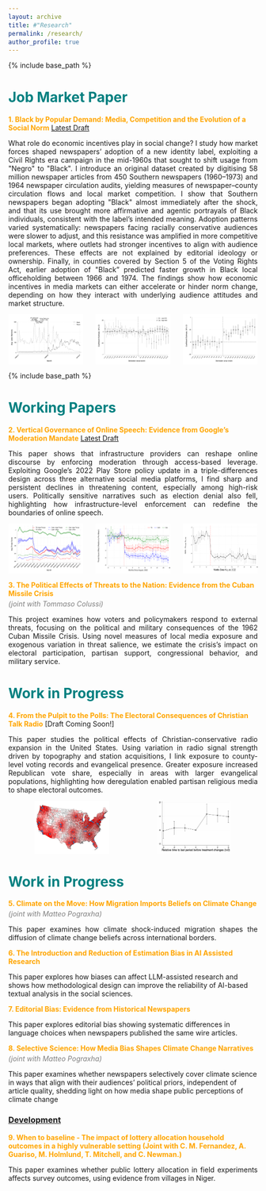 ```yaml
---
layout: archive
title: #"Research"
permalink: /research/
author_profile: true
---
```


{% include base_path %}
<h1 style="font-size: 2em; font-weight: bold; color: teal;">Job Market Paper</h1>

<span style="color: orange;"><b>1. Black by Popular Demand: Media, Competition and the Evolution of a Social Norm</b></span> [Latest Draft](https://www.dropbox.com/scl/fi/5rc12c27n73s4t93m2rrt/Black-by-Popular-Demand-Media-Competition-and-the-Evolution-of-a-Social-Norm.pdf?rlkey=v18efnxlps72bwb59faut65qo&dl=0)

<p style="text-align: justify;">
What role do economic incentives play in social change? I study how market forces shaped newspapers’ adoption of a new identity label, exploiting a Civil Rights era campaign in the mid-1960s that sought to shift usage from "Negro" to "Black". I introduce an original dataset created by digitising 58 million newspaper articles from 450 Southern newspapers (1960–1973) and 1964 newspaper circulation audits, yielding measures of newspaper–county circulation flows and local market competition. I show that Southern newspapers began adopting "Black" almost immediately after the shock, and that its use brought more affirmative and agentic portrayals of Black individuals, consistent with the label’s intended meaning. Adoption patterns varied systematically: newspapers facing racially conservative audiences were slower to adjust, and this resistance was amplified in more competitive local markets, where outlets had stronger incentives to align with audience preferences. These effects are not explained by editorial ideology or ownership. Finally, in counties covered by Section 5 of the Voting Rights Act, earlier adoption of "Black” predicted faster growth in Black local officeholding between 1966 and 1974. The findings show how economic incentives in media markets can either accelerate or hinder norm change, depending on how they interact with underlying audience attitudes and market structure.

<!-- What role do economic incentives play in social change? I study how media, responding to market pressures, shapes the evolution of an identity-based norm. Leveraging an exogenous shift in language preferences for the term 'Black' instead of 'Negro,' triggered by Black Civil Rights leaders in the mid-1960s, I examine what drives local newspapers' responses. I introduce an original dataset created by digitising 58 million newspaper articles from 450 Southern newspapers (1960–1973) and 1964 newspaper circulation audits, yielding measures of newspaper–county circulation flows and local market competition. First, I show that diffusion of the "Black" label in US Southern newspapers began immediately after this shock and that when the "Black" label is adopted, media representation of Black entities is immediately and persistently aligned with the identity intended by the "Black" campaign leaders. I then provide evidence that newspapers' demand-side exposure to White racial conservatism predicts both lower and slower adjustment to the new label, and that this effect is exacerbated by the intensity of local newspaper market competition. I show that the effect is not driven by local journalists, editors or companies' policies. Finally, I show that counties whose papers embraced “Black” earlier, in areas covered by Section 5 of the Voting Rights Act, experienced significantly faster growth in Black local officeholding between 1966 and 1974, suggesting that symbolic shifts in white-oriented media translated into tangible gains in Black political incorporation. This paper highlights how economic incentives within media markets can slow the diffusion of evolving norms, particularly when these norms challenge entrenched attitudes within the majority. -->
</p>

<p style="display: flex; justify-content: space-between;">
  <img src="/images/race_dict_monthly_pres.svg" alt="Race Dictionary Monthly" style="width: 30%;">
  <img src="/images/V589_event_Q1_Q4.svg" alt="Event Study Q1-Q4" style="width: 30%;">
 <img src="/images/ES - pos_agency_pos_sent_Local.svg" alt="Race Dictionary Monthly" style="width: 30%;">
</p>


{% include base_path %}
<h1 style="font-size: 2em; font-weight: bold; color: teal;">Working Papers</h1>

<span style="color: orange;"><b>2. Vertical Governance of Online Speech: Evidence from Google’s Moderation Mandate</b></span> [Latest Draft](https://www.dropbox.com/scl/fi/4syz4glhavu1o07lmroey/0.-Vertical-Governance-of-Online-Speech.pdf?rlkey=wn1w7um4q8xx11ceqdgp9zlt9&dl=0)

<p style="text-align: justify;">
This paper shows that infrastructure providers can reshape online discourse by enforcing moderation through access-based leverage. Exploiting Google’s 2022 Play Store policy update in a triple-differences design across three alternative social media platforms, I find sharp and persistent declines in threatening content, especially among high-risk users. Politically sensitive narratives such as election denial also fell, highlighting how infrastructure-level enforcement can redefine the boundaries of online speech.

<!-- This paper provides the first causal evidence that upstream infrastructure providers can reshape social media discourse by enforcing content moderation through access-based leverage. I develop a simple vertical governance model showing how a distributor trades off scandal risk and enforcement costs when setting moderation thresholds, and how platforms decide whether to comply or exit. Guided by this framework, I exploit a 2022 update to Google’s Play Store policy requiring stricter removal of violent threats and misinformation, along with variation in platform exposure across three similar 'Alt-Tech' social media platforms, within a triple-differences design. Using a novel panel of over 28 million posts from 62,000 users, I find that threatening content declined sharply and persistently on the exposed platforms, particularly among high-risk users. These effects are not explained by user self-censorship, public awareness, contemporaneous events, or selective data loss. I also document significant reductions in lawful but politically sensitive narratives, including election denial and January 6 insurrection commentary. The findings show how infrastructure-level enforcement can durably alter the boundaries of permissible speech across platforms, contributing to literatures on platform governance, vertical restraints in digital markets, and the institutional foundations of online discourse. -->
</p>

<p style="display: flex; justify-content: space-between;">
  <img src="/images/paper2/Image1.svg" alt="" style="width: 30%;">
  <img src="/images/paper2/Image2.svg" alt="" style="width: 30%;">
 <img src="/images/paper2/Image3.svg" alt="" style="width: 30%;">
</p>


<p style="font-weight: bold; color: orange;">
3. The Political Effects of Threats to the Nation: Evidence from the Cuban Missile Crisis
</p>
<p style="color: grey; font-style: italic; margin-top: -10px;">
(joint with <a href="https://sites.google.com/site/colussitom/" style="color: grey; text-decoration: none;">Tommaso Colussi</a>)
</p>

<p style="text-align: justify;">
This project examines how voters and policymakers respond to external threats, focusing on the political and military consequences of the 1962 Cuban Missile Crisis. Using novel measures of local media exposure and exogenous variation in threat salience, we estimate the crisis’s impact on electoral participation, partisan support, congressional behavior, and military service.
</p>



<h1 style="font-size: 2em; font-weight: bold; color: teal;">Work in Progress</h1>

<span style="color: orange;"><b>4. From the Pulpit to the Polls: The Electoral Consequences of Christian Talk Radio</b></span>
[Draft Coming Soon!]
<p style="text-align: justify;">
This paper studies the political effects of Christian-conservative radio expansion in the United States. Using variation in radio signal strength driven by topography and station acquisitions, I link exposure to county-level voting records and evangelical presence. Greater exposure increased Republican vote share, especially in areas with larger evangelical populations, highlighting how deregulation enabled partisan religious media to shape electoral outcomes.
</p>

<p style="display: flex; justify-content: center; gap: 6rem;">
  <img src="/images/paper3/image1.png" alt="" style="width: 30%; height:auto;">
  <img src="/images/paper3/image2.png" alt="" style="width: 30%; height:auto;">
</p>


<h1 style="font-size: 2em; font-weight: bold; color: teal;">Work in Progress</h1>

<span style="color: orange;"><b>5. Climate on the Move: How Migration Imports Beliefs on Climate Change</b></span>
<p style="color: grey; font-style: italic; margin-top: -10px;">
(joint with <a href="https://matteopograxha.com/" style="color: grey; text-decoration: none;">Matteo Pograxha</a>)
</p>
<p style="text-align: justify;">
This paper examines how climate shock-induced migration shapes the diffusion of climate change beliefs across international borders.
</p>

<span style="color: orange;"><b>6. The Introduction and Reduction of Estimation Bias in AI Assisted Research</b></span>

This paper explores how biases can affect LLM-assisted research and shows how methodological design can improve the reliability of AI-based textual analysis in the social sciences.

<span style="color: orange;"><b>7. Editorial Bias: Evidence from Historical Newspapers</b></span>

This paper explores editorial bias showing systematic differences in language choices when newspapers published the same wire articles.

<span style="color: orange;"><b>8. Selective Science: How Media Bias Shapes Climate Change Narratives</b></span>
<p style="color: grey; font-style: italic; margin-top: -10px;">
(joint with <a href="https://matteopograxha.com/" style="color: grey; text-decoration: none;">Matteo Pograxha</a>)
</p>

This paper examines whether newspapers selectively cover climate science in ways that align with their audiences’ political priors, independent of article quality, shedding light on how media shape public perceptions of climate change

### <u>Development</u>
<span style="color: orange;"><b>9. When to baseline - The impact of lottery allocation household outcomes in a highly vulnerable setting (Joint with C. M. Fernandez, A. Guariso, M. Holmlund, T. Mitchell, and C. Newman.)</b></span>

<p style="text-align: justify;">
This paper examines whether public lottery allocation in field experiments affects survey outcomes, using evidence from villages in Niger.
</p>
